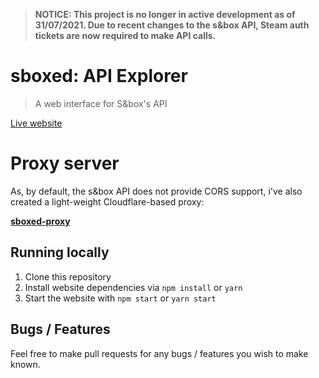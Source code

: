 > **NOTICE: This project is no longer in active development as of 31/07/2021. Due to recent changes to the s&box API, Steam auth tickets are now required to make API calls.**

# sboxed: API Explorer

> A web interface for S&box's API

[Live website](https://explorer.sboxed.com/)

# Proxy server
As, by default, the s&box API does not provide CORS support, i've also created a light-weight Cloudflare-based proxy:

**[sboxed-proxy](https://github.com/jrinkman/sboxed-proxy)**

## Running locally

1. Clone this repository
2. Install website dependencies via `npm install` or `yarn`
3. Start the website with `npm start` or `yarn start`

## Bugs / Features
Feel free to make pull requests for any bugs / features you wish to make known.

